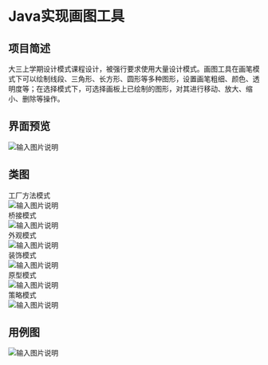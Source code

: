 # Java实现画图工具
## 项目简述
大三上学期设计模式课程设计，被强行要求使用大量设计模式。画图工具在画笔模式下可以绘制线段、三角形、长方形、圆形等多种图形，设置画笔粗细、颜色、透明度等；在选择模式下，可选择画板上已绘制的图形，对其进行移动、放大、缩小、删除等操作。
## 界面预览
![输入图片说明](https://gitee.com/uploads/images/2018/0302/110825_1399f843_1524401.png "initpintu_副本.png")
## 类图
工厂方法模式<br/>
![输入图片说明](https://gitee.com/uploads/images/2018/0302/111045_50de5e9c_1524401.png "工厂方法模式类图.png")<br/>
桥接模式<br/>
![输入图片说明](https://gitee.com/uploads/images/2018/0302/111105_fcdc2ba0_1524401.png "桥接模式类图.png")<br/>
外观模式<br/>
![输入图片说明](https://gitee.com/uploads/images/2018/0302/111115_9f0a9067_1524401.png "外观模式类图.png")<br/>
装饰模式<br/>
![输入图片说明](https://gitee.com/uploads/images/2018/0302/111123_d5729238_1524401.png "装饰模式类图.png")<br/>
原型模式<br/>
![输入图片说明](https://gitee.com/uploads/images/2018/0302/111132_ad355592_1524401.png "原型模式类图.png")<br/>
策略模式<br/>
![输入图片说明](https://gitee.com/uploads/images/2018/0302/111143_fe826e22_1524401.png "策略模式类图.png")<br/>
## 用例图
![输入图片说明](https://gitee.com/uploads/images/2018/0302/111218_4a3c2019_1524401.png "用例图.png")